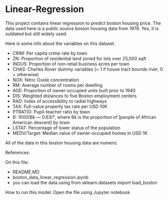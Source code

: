 # Linear-Regression

This project contains linear regression to predict boston housing price. The data used here is a public source boston housing data from 1978. Yes, it is outdated but still widely used. 

Here is some info about the variables on this dataset. 
- CRIM: Per capita crime rate by town
- ZN: Proportion of residential land zoned for lots over 25,000 sqft
- INDUS: Proportion of non-retail business acres per town
- CHAS: Charles Rover dummy variables (= 1 if house tract bounds river, 0 = otherwise)
- NOX: Nitric Oxide concentration
- RM: Average number of rooms per dwelling
- AGE: Proportion of owner-occupied units built prior to 1940
- DIS: Weighted distances to five Boston employment centers
- RAD: Index of accessibility to radial highways
- TAX: Full-value property tax rate per USD 10K
- PTRATIO: Pupil-teacher ratio by town
- B: 1000(Bk — 0.63)², where Bk is the proportion of [people of African American descent] by town
- LSTAT: Percentage of lower status of the population
- MEDV/Target: Median value of owner-occupied homes in USD 1K

All of the data in this boston housing data are numeric


References: 

On this file: 
- README.MD
- boston_data_linear_regression.ipynb
- you can load the data using from sklearn.datasets import load_boston

How to run this model:
Open the file using Jupyter notebook
